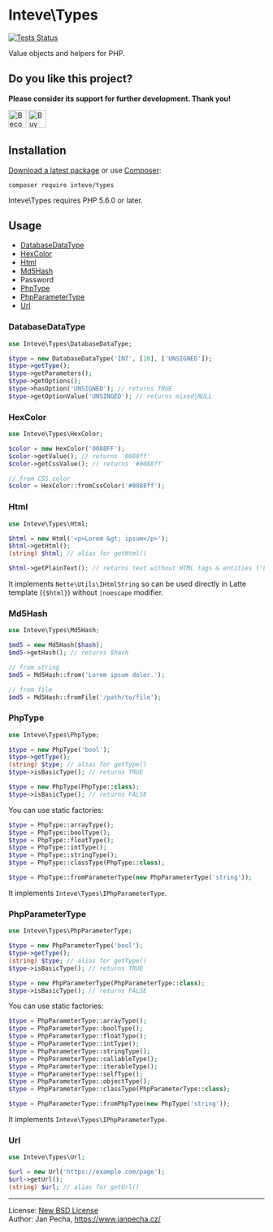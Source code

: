 
# Inteve\Types

[![Tests Status](https://github.com/inteve/types/workflows/Tests/badge.svg)](https://github.com/inteve/types/actions)

Value objects and helpers for PHP.


## Do you like this project?

**Please consider its support for further development. Thank you!**

<a href="https://www.patreon.com/bePatron?u=9680759"><img src="https://c5.patreon.com/external/logo/become_a_patron_button.png" alt="Become a Patron!" height="35"></a>
<a href="https://www.paypal.me/janpecha/5eur"><img src="https://buymecoffee.intm.org/img/button-paypal-white.png" alt="Buy me a coffee" height="35"></a>


## Installation

[Download a latest package](https://github.com/inteve/types/releases) or use [Composer](http://getcomposer.org/):

```
composer require inteve/types
```

Inteve\Types requires PHP 5.6.0 or later.


## Usage

* [DatabaseDataType](#databasedatatype)
* [HexColor](#hexcolor)
* [Html](#html)
* [Md5Hash](#md5hash)
* Password
* [PhpType](#phptype)
* [PhpParameterType](#phpparametertype)
* [Url](#url)


### DatabaseDataType

```php
use Inteve\Types\DatabaseDataType;

$type = new DatabaseDataType('INT', [10], ['UNSIGNED']);
$type->getType();
$type->getParameters();
$type->getOptions();
$type->hasOption('UNSIGNED'); // returns TRUE
$type->getOptionValue('UNSINGED'); // returns mixed|NULL
```


### HexColor

```php
use Inteve\Types\HexColor;

$color = new HexColor('0088FF');
$color->getValue(); // returns '0088ff'
$color->getCssValue(); // returns '#0088ff'

// from CSS color
$color = HexColor::fromCssColor('#0088ff');
```

### Html

```php
use Inteve\Types\Html;

$html = new Html('<p>Lorem &gt; ipsum</p>');
$html->getHtml();
(string) $html; // alias for getHtml()

$html->getPlainText(); // returns text without HTML tags & entities ('Lorem > ipsum')
```

It implements `Nette\Utils\IHtmlString` so can be used directly in Latte template (`{$html}`) without `|noescape` modifier.


### Md5Hash

```php
use Inteve\Types\Md5Hash;

$md5 = new Md5Hash($hash);
$md5->getHash(); // returns $hash

// from string
$md5 = Md5Hash::from('Lorem ipsum dolor.');

// from file
$md5 = Md5Hash::fromFile('/path/to/file');
```


### PhpType

```php
use Inteve\Types\PhpType;

$type = new PhpType('bool');
$type->getType();
(string) $type; // alias for getType()
$type->isBasicType(); // returns TRUE

$type = new PhpType(PhpType::class);
$type->isBasicType(); // returns FALSE
```

You can use static factories:

```php
$type = PhpType::arrayType();
$type = PhpType::boolType();
$type = PhpType::floatType();
$type = PhpType::intType();
$type = PhpType::stringType();
$type = PhpType::classType(PhpType::class);

$type = PhpType::fromParameterType(new PhpParameterType('string'));
```

It implements `Inteve\Types\IPhpParameterType`.


### PhpParameterType

```php
use Inteve\Types\PhpParameterType;

$type = new PhpParameterType('bool');
$type->getType();
(string) $type; // alias for getType()
$type->isBasicType(); // returns TRUE

$type = new PhpParameterType(PhpParameterType::class);
$type->isBasicType(); // returns FALSE
```

You can use static factories:

```php
$type = PhpParameterType::arrayType();
$type = PhpParameterType::boolType();
$type = PhpParameterType::floatType();
$type = PhpParameterType::intType();
$type = PhpParameterType::stringType();
$type = PhpParameterType::callableType();
$type = PhpParameterType::iterableType();
$type = PhpParameterType::selfType();
$type = PhpParameterType::objectType();
$type = PhpParameterType::classType(PhpParameterType::class);

$type = PhpParameterType::fromPhpType(new PhpType('string'));
```

It implements `Inteve\Types\IPhpParameterType`.


### Url

```php
use Inteve\Types\Url;

$url = new Url('https://example.com/page');
$url->getUrl();
(string) $url; // alias for getUrl()
```


------------------------------

License: [New BSD License](license.md)
<br>Author: Jan Pecha, https://www.janpecha.cz/
